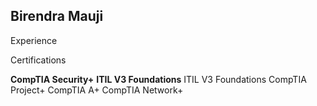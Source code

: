 <h2>Birendra Mauji</h2>
<p>Experience</p>

<p>Certifications</p>
<b>CompTIA Security+</b>
<b>ITIL V3 Foundations</b>
ITIL V3 Foundations	
CompTIA Project+
CompTIA A+
CompTIA Network+ 




